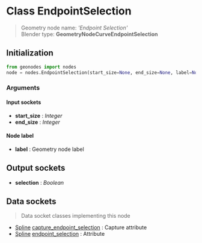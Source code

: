 
# Class EndpointSelection

> Geometry node name: _'Endpoint Selection'_<br>Blender type:  **GeometryNodeCurveEndpointSelection**

## Initialization


```python
from geonodes import nodes
node = nodes.EndpointSelection(start_size=None, end_size=None, label=None)
```


### Arguments


#### Input sockets



- **start_size** : _Integer_
- **end_size** : _Integer_



#### Node label



- **label** : Geometry node label



## Output sockets



- **selection** : _Boolean_



## Data sockets

> Data socket classes implementing this node


- [Spline](../sockets/Spline.md) [capture_endpoint_selection](../sockets/Spline.md#capture_endpoint_selection) : Capture attribute
- [Spline](../sockets/Spline.md) [endpoint_selection](../sockets/Spline.md#endpoint_selection) : Attribute



